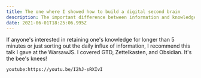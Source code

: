 ```yaml
---
title: The one where I showed how to build a digital second brain
description: The important difference between information and knowledge.
date: 2021-06-01T18:25:06.995Z
---
```

If anyone's interested in retaining one's knowledge for longer than 5 minutes or just sorting out the daily influx of information, I recommend this talk I gave at the WarsawJS. I covered GTD, Zettelkasten, and Obsidian. It's the bee's knees!

`youtube:https://youtu.be/I2hJ-sRXIvI`